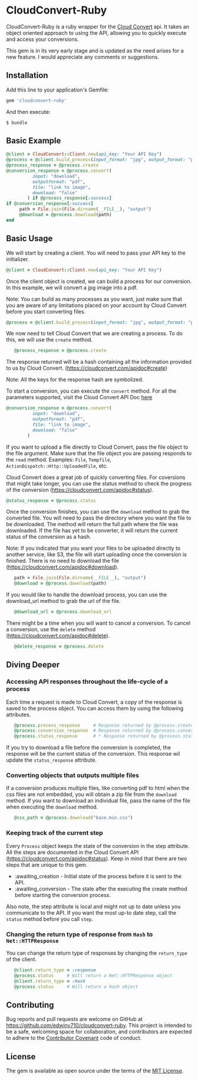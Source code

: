 # CloudConvert-Ruby

CloudConvert-Ruby is a ruby wrapper for the [Cloud Convert](https://cloudconvert.com/) api. It takes an object oriented approach to using the API, allowing you to quickly execute and access your conversions.

This gem is in its very early stage and is updated as the need arises for a new feature. I would appreciate any comments or suggestions.

## Installation

Add this line to your application's Gemfile:

```ruby
gem 'cloudconvert-ruby'
```

And then execute:

    $ bundle

## Basic Example

```ruby
@client = CloudConvert::Client.new(api_key: "Your API Key")
@process = @client.build_process(input_format: "jpg", output_format: "pdf")
@process_response = @process.create
@conversion_response = @process.convert(
          input: "download",
          outputformat: "pdf",
          file: "link to image",
          download: "false"
        ) if @process_response[:success]
if @conversion_response[:success]
     path = File.join(File.dirname(__FILE__), "output")
     @download = @process.download(path)
end
```

## Basic Usage

We will start by creating a client. You will need to pass your API key to the initializer.

```ruby
@client = CloudConvert::Client.new(api_key: "Your API Key")
```
Once the client object is created, we can build a process for our conversion. In this example, we will convert a jpg image into a pdf.

Note: You can build as many processes as you want, just make sure that you are aware of any limitations placed on your account by Cloud Convert before you start converting files.

```ruby
@process = @client.build_process(input_format: "jpg", output_format: "pdf")
```

We now need to tell Cloud Convert that we are creating a process. To do this, we will use the `create` method.

```ruby
   @process_response = @process.create
```

The response returned will be a hash containing all the information provided to us by Cloud Convert. (https://cloudconvert.com/apidoc#create)

Note: All the keys for the response hash are symbolized.

To start a conversion, you can execute the `convert` method. For all the parameters supported, visit the Cloud Convert API Doc [here](https://cloudconvert.com/apidoc#start)

```ruby
@conversion_response = @process.convert(
          input: "download",
          outputformat: "pdf",
          file: "link to image",
          download: "false"
        )
```

If you want to upload a file directly to Cloud Convert, pass the file object to the file argument. Make sure that the file object you are passing responds to the `read` method. Examples: `File`, `Tempfile`, `ActionDispatch::Http::UploadedFile`, etc.

Cloud Convert does a great job of quickly converting files. For coversions that might take longer, you can use the status method to check the progress of the conversion (https://cloudconvert.com/apidoc#status).

```ruby
@status_response = @process.status
```

Once the conversion finishes, you can use the `download` method to grab the converted file. You will need to pass the directory where you want the file to be downloaded. The method will return the full path where the file was downloaded. If the file has yet to be converter, it will return the current status of the conversion as a hash.

Note: If you indicated that you want your files to be uploaded directly to another service, like S3, the file will start uploading once the conversion is finished. There is no need to download the file (https://cloudconvert.com/apidoc#download).

```ruby
   path = File.join(File.dirname(__FILE__), "output")
   @download = @process.download(path)
```

If you would like to handle the download process, you can use the download_url method to grab the url of the file.

```ruby
   @download_url = @process.download_url
```

There might be a time when you will want to cancel a conversion. To cancel a conversion, use the `delete` method (https://cloudconvert.com/apidoc#delete).

```ruby
   @delete_response = @process.delete
```

## Diving Deeper

### Accessing API responses throughout the life-cycle of a process

Each time a request is made to Cloud Convert, a copy of the response is saved to the process object. You can access them by using the following attributes.

```ruby
   @process.process_response     # Response returned by @process.create
   @process.conversion_response  # Response returned by @process.convert
   @process.status_response      # * Response returned by @process.status and @process.download
```
If you try to download a file before the conversion is completed, the response will be the current status of the conversion. This response wil update the `status_response` attribute.

### Converting objects that outputs multiple files

If a conversion produces multiple files, like converting pdf to html when the css files are not embedded, you will obtain a zip file from the `download` method. If you want to download an individual file, pass the name of the file when executing the `download` method.

```ruby
   @css_path = @process.download("base.min.css")

```

### Keeping track of the current step

Every `Process` object keeps the state of the conversion in the step attribute. All the steps are documented in the Cloud Convert API (https://cloudconvert.com/apidoc#status). Keep in mind that there are two steps that are unique to this gem.

* :awaiting_creation - Initial state of the process before it is sent to the API.
* :awaiting_conversion - The state after the executing the create method before starting the conversion process.

Also note, the step attribute is local and might not up to date unless you communicate to the API. If you want the most up-to date step, call the `status` method before you call `step`.

### Changing the return type of response from `Hash` to `Net::HTTPResponse`

You can change the return type of responses by changing the `return_type` of the client.

```ruby
   @client.return_type = :response
   @process.status     # Will return a Net::HTTPResponse object
   @client.return_type = :hash
   @process.status     # Will return a Hash object

```

## Contributing

Bug reports and pull requests are welcome on GitHub at https://github.com/edwinv710/cloudconvert-ruby. This project is intended to be a safe, welcoming space for collaboration, and contributors are expected to adhere to the [Contributor Covenant](http://contributor-covenant.org) code of conduct.

## License

The gem is available as open source under the terms of the [MIT License](http://opensource.org/licenses/MIT).
